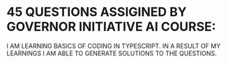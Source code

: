 # 45 QUESTIONS ASSIGINED BY GOVERNOR INITIATIVE AI COURSE:

I AM LEARNING BASICS OF CODING IN TYPESCRIPT. IN A RESULT OF MY LEARNINGS I AM ABLE TO GENERATE SOLUTIONS TO THE QUESTIONS. 

